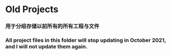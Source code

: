 # Old Projects
### 用于分组存储以前所有的所有工程与文件
### All project files in this folder will stop updating in October 2021, and I will not update them again.
